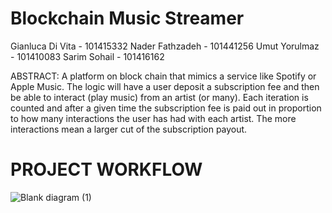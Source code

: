 # Blockchain Music Streamer

Gianluca Di Vita - 101415332
Nader Fathzadeh - 101441256
Umut Yorulmaz - 101410083
Sarim Sohail - 101416162

ABSTRACT: A platform on block chain that mimics a service like Spotify or Apple Music. The logic will have a user deposit a subscription fee and then be able to interact (play music) from an artist (or many). Each iteration is counted and after a given time the subscription fee is paid out in proportion to how many interactions the user has had with each artist. The more interactions mean a larger cut of the subscription payout. 


# PROJECT WORKFLOW

![Blank diagram (1)](https://user-images.githubusercontent.com/10506708/208255466-b0aaa3be-e927-4558-a058-bed7b9d5d4f7.jpeg)




